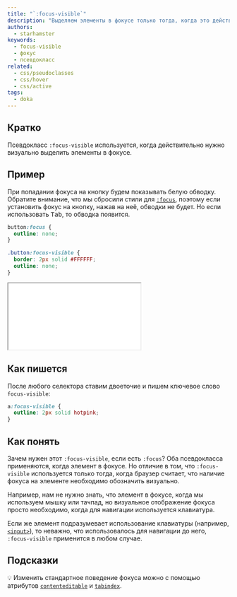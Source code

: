 ```yaml
---
title: "`:focus-visible`"
description: "Выделяем элементы в фокусе только тогда, когда это действительно необходимо."
authors:
  - starhamster
keywords:
  - focus-visible
  - фокус
  - псевдокласс
related:
  - css/pseudoclasses
  - css/hover
  - css/active
tags:
  - doka
---
```


## Кратко

Псевдокласс `:focus-visible` используется, когда действительно нужно визуально выделить элементы в фокусе.

## Пример

При попадании фокуса на кнопку будем показывать белую обводку. Обратите внимание, что мы сбросили стили для [`:focus`](/css/focus/), поэтому если установить фокус на кнопку, нажав на неё, обводки не будет. Но если использовать <kbd>Tab</kbd>, то обводка появится.

```css
button:focus {
  outline: none;
}

.button:focus-visible {
  border: 2px solid #FFFFFF;
  outline: none;
}
```

<iframe title="Кнопка со стилизованным состоянием фокуса" src="demos/index/" height="150"></iframe>

## Как пишется

После любого селектора ставим двоеточие и пишем ключевое слово `focus-visible`:

```css
a:focus-visible {
  outline: 2px solid hotpink;
}
```

## Как понять

Зачем нужен этот `:focus-visible`, если есть `:focus`? Оба псевдокласса применяются, когда элемент в фокусе. Но отличие в том, что `:focus-visible` используется только тогда, когда браузер считает, что наличие фокуса на элементе необходимо обозначить визуально.

Например, нам не нужно знать, что элемент в фокусе, когда мы используем мышку или тачпад, но визуальное отображение фокуса просто необходимо, когда для навигации используется клавиатура.

Если же элемент подразумевает использование клавиатуры (например, [`<input>`](/html/input/)), то неважно, что использовалось для навигации до него, `:focus-visible` применится в любом случае.

## Подсказки

💡 Изменить стандартное поведение фокуса можно с помощью атрибутов [`contenteditable`](/html/global-attrs/#contenteditable) и [`tabindex`](/html/global-attrs/#tabindex).
